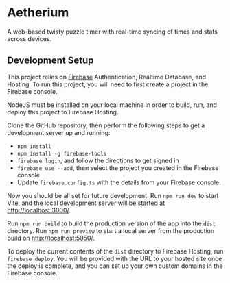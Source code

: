 # Aetherium

A web-based twisty puzzle timer with real-time syncing of times and stats across devices.

## Development Setup ##

This project relies on [Firebase](https://firebase.google.com) Authentication, Realtime Database, and Hosting.
To run this project, you will need to first create a project in the Firebase console.

NodeJS must be installed on your local machine in order to build, run, and deploy this project to Firebase Hosting.

Clone the GitHub repository, then perform the following steps to get a development server up and running:

- `npm install`
- `npm install -g firebase-tools`
- `firebase login`, and follow the directions to get signed in
- `firebase use --add`, then select the project you created in the Firebase console
- Update `firebase.config.ts` with the details from your Firebase console.

Now you should be all set for future development. Run `npm run dev` to start Vite, and the local development server
will be started at [http://localhost:3000/](http://localhost:3000/).

Run `npm run build` to build the production version of the app into the `dist` directory. Run `npm run preview` to
start a local server from the production build on [http://localhost:5050/](http://localhost:5050/).

To deploy the current contents of the `dist` directory to Firebase Hosting, run `firebase deploy`. You will be provided
with the URL to your hosted site once the deploy is complete, and you can set up your own custom domains in the
Firebase console.
